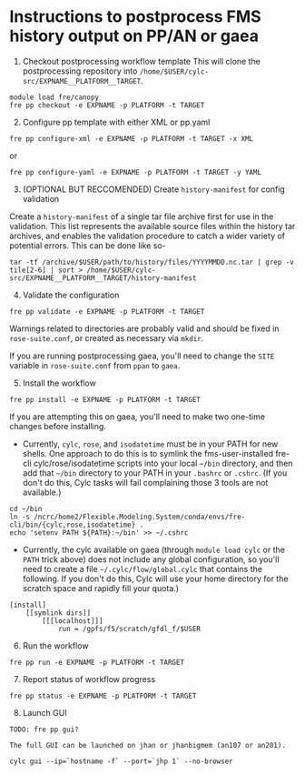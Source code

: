 # Instructions to postprocess FMS history output on PP/AN or gaea

1. Checkout postprocessing workflow template
This will clone the postprocessing repository into `/home/$USER/cylc-src/EXPNAME__PLATFORM__TARGET`.
```
module load fre/canopy
fre pp checkout -e EXPNAME -p PLATFORM -t TARGET
```

2. Configure pp template with either XML or pp.yaml

```
fre pp configure-xml -e EXPNAME -p PLATFORM -t TARGET -x XML
```
or
```
fre pp configure-yaml -e EXPNAME -p PLATFORM -t TARGET -y YAML 

```

3. (OPTIONAL BUT RECCOMENDED) Create `history-manifest` for config validation

Create a `history-manifest` of a single tar file archive first for use in the validation. 
This list represents the available source files within the history tar archives, and enables the 
validation procedure to catch a wider variety of potential errors. This can be done like so-
```
tar -tf /archive/$USER/path/to/history/files/YYYYMMDD.nc.tar | grep -v tile[2-6] | sort > /home/$USER/cylc-src/EXPNAME__PLATFORM__TARGET/history-manifest
```

4. Validate the configuration
```
fre pp validate -e EXPNAME -p PLATFORM -t TARGET
```

Warnings related to directories are probably valid and should be fixed in `rose-suite.conf`, or created as necessary via `mkdir`.

If you are running postprocessing gaea, you'll need to change the `SITE` variable in `rose-suite.conf` from `ppan` to `gaea`.

5. Install the workflow

```
fre pp install -e EXPNAME -p PLATFORM -t TARGET
```

If you are attempting this on gaea, you'll need to make two one-time changes before installing.
- Currently, `cylc`, `rose`, and `isodatetime` must be in your PATH for new shells. One approach to do this is
to symlink the fms-user-installed fre-cli cylc/rose/isodatetime scripts into your local `~/bin` directory,
and then add that `~/bin` directory to your PATH in your `.bashrc` or `.cshrc`. (If you don't do this, Cylc tasks
will fail complaining those 3 tools are not available.)

```
cd ~/bin
ln -s /ncrc/home2/Flexible.Modeling.System/conda/envs/fre-cli/bin/{cylc,rose,isodatetime} .
echo 'setenv PATH ${PATH}:~/bin' >> ~/.cshrc
```
- Currently, the cylc available on gaea (through `module load cylc` or the `PATH` trick above) does not
include any global configuration, so you'll need to create a file `~/.cylc/flow/global.cylc` that contains the following.
If you don't do this, Cylc will use your home directory for the scratch space and rapidly fill your quota.)

```
[install]
    [[symlink dirs]]
        [[[localhost]]]
            run = /gpfs/f5/scratch/gfdl_f/$USER
```

6. Run the workflow

```
fre pp run -e EXPNAME -p PLATFORM -t TARGET
```

7. Report status of workflow progress

```
fre pp status -e EXPNAME -p PLATFORM -t TARGET
```

8. Launch GUI

```
TODO: fre pp gui?

The full GUI can be launched on jhan or jhanbigmem (an107 or an201).

cylc gui --ip=`hostname -f` --port=`jhp 1` --no-browser
```
